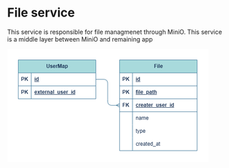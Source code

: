 # File service
This service is responsible for file managmenet through MiniO. This service is a middle layer between MiniO and remaining app

![FileDB ERD](docs/file_erd.drawio.png)